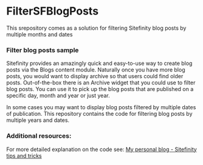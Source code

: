 # FilterSFBlogPosts
This srepository comes as a solution for filtering Sitefinity blog posts by multiple months and dates

### Filter blog posts sample

Sitefinity provides an amazingly quick and easy-to-use way to create blog posts via the Blogs content module. Naturally once you have more blog posts, you would want to display archive so that users could find older posts. Out-of-the-box there is an Archive widget that you could use to filter blog posts. You can use it to pick up the blog posts that are published on a specific day, month and year or just year.

In some cases you may want to display blog posts filtered by multiple dates of publication. This repository contains the code for filtering blog posts by multiple years and dates.

### Additional resources:

For more detailed explanation on the code see:
[My personal blog - Sitefinity tips and tricks](http://www.sitefinitytipsandtricks.net/2015/02/22/filter-sitefinity-blog-posts/)


